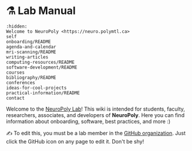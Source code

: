 # <span>⚗️</span> Lab Manual

```{toctree}
:hidden:
Welcome to NeuroPoly <https://neuro.polymtl.ca>
self
onboarding/README
agenda-and-calendar
mri-scanning/README
writing-articles
computing-resources/README
software-development/README
courses
bibliography/README
conferences
ideas-for-cool-projects
practical-information/README
contact
```

Welcome to the [NeuroPoly Lab](https://www.neuro.polymtl.ca/)! This wiki is intended for students, faculty, researchers, associates, and developers of **NeuroPoly**. Here you can find information about onboarding, software, best practices, and more :\)

✍️ To edit this, you must be a lab member in the [GitHub organization](https://github.com/orgs/neuropoly/). Just click the GitHub icon on any page to edit it. Don't be shy!
